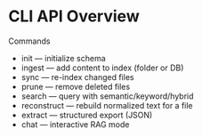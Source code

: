 # CLI API Overview

Commands

- init — initialize schema
- ingest — add content to index (folder or DB)
- sync — re-index changed files
- prune — remove deleted files
- search — query with semantic/keyword/hybrid
- reconstruct — rebuild normalized text for a file
- extract — structured export (JSON)
- chat — interactive RAG mode
